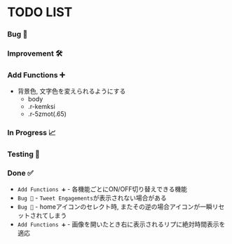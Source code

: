# TODO LIST

<!-- Todo 📋 -->

### Bug 👾

### Improvement 🛠️

### Add Functions ➕

- 背景色, 文字色を変えられるようにする
  - body
  - .r-kemksi
  - .r-5zmot(.65)

<!-- Edited 🔄 -->

### In Progress 📈

### Testing 📝

### Done ✅

- `Add Functions ➕` - 各機能ごとにON/OFF切り替えできる機能
- `Bug 👾` - `Tweet Engagements`が表示されない場合がある
- `Bug 👾` - homeアイコンのセレクト時, またその逆の場合アイコンが一瞬リセットされてしまう
- `Add Functions ➕` - 画像を開いたとき右に表示されるリプに絶対時間表示を適応
